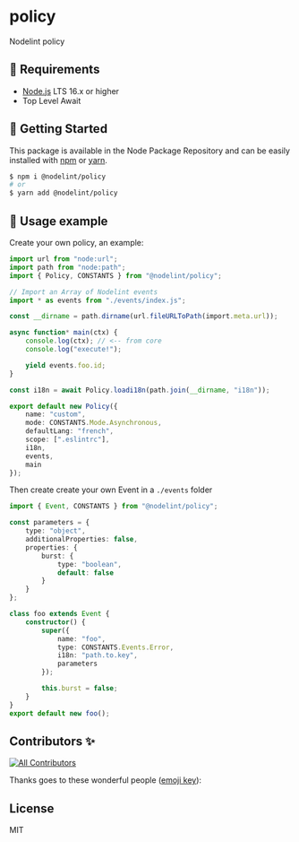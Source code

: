 # policy
Nodelint policy

## 🚧 Requirements

- [Node.js](https://nodejs.org/en/) LTS 16.x or higher
- Top Level Await

## 💃 Getting Started

This package is available in the Node Package Repository and can be easily installed with [npm](https://docs.npmjs.com/getting-started/what-is-npm) or [yarn](https://yarnpkg.com).

```bash
$ npm i @nodelint/policy
# or
$ yarn add @nodelint/policy
```

## 👀 Usage example

Create your own policy, an example:

```ts
import url from "node:url";
import path from "node:path";
import { Policy, CONSTANTS } from "@nodelint/policy";

// Import an Array of Nodelint events
import * as events from "./events/index.js";

const __dirname = path.dirname(url.fileURLToPath(import.meta.url));

async function* main(ctx) {
    console.log(ctx); // <-- from core
    console.log("execute!");

    yield events.foo.id;
}

const i18n = await Policy.loadi18n(path.join(__dirname, "i18n"));

export default new Policy({
    name: "custom",
    mode: CONSTANTS.Mode.Asynchronous,
    defaultLang: "french",
    scope: [".eslintrc"],
    i18n,
    events,
    main
});
```

Then create create your own Event in a `./events` folder

```ts
import { Event, CONSTANTS } from "@nodelint/policy";

const parameters = {
    type: "object",
    additionalProperties: false,
    properties: {
        burst: {
            type: "boolean",
            default: false
        }
    }
};

class foo extends Event {
    constructor() {
        super({
            name: "foo",
            type: CONSTANTS.Events.Error,
            i18n: "path.to.key",
            parameters
        });

        this.burst = false;
    }
}
export default new foo();
```

## Contributors ✨

<!-- ALL-CONTRIBUTORS-BADGE:START - Do not remove or modify this section -->
[![All Contributors](https://img.shields.io/badge/all_contributors-7-orange.svg?style=flat-square)](#contributors-)
<!-- ALL-CONTRIBUTORS-BADGE:END -->

Thanks goes to these wonderful people ([emoji key](https://allcontributors.org/docs/en/emoji-key)):

<!-- ALL-CONTRIBUTORS-LIST:START - Do not remove or modify this section -->
<!-- prettier-ignore-start -->
<!-- markdownlint-disable -->

<!-- markdownlint-restore -->
<!-- prettier-ignore-end -->

<!-- ALL-CONTRIBUTORS-LIST:END -->

## License
MIT
